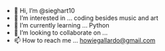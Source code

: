 - 👋 Hi, I’m @sieghart10
- 👀 I’m interested in ... coding besides music and art
- 🌱 I’m currently learning ... Python
- 💞️ I’m looking to collaborate on ...
- 📫 How to reach me ... howiegallardo@gmail.com

<!---
oceanEyes-10/oceanEyes-10 is a ✨ special ✨ repository because its `README.md` (this file) appears on your GitHub profile.
You can click the Preview link to take a look at your changes.
--->
